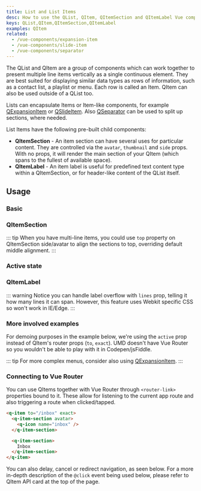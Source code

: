 ```yaml
---
title: List and List Items
desc: How to use the QList, QItem, QItemSection and QItemLabel Vue components.
keys: QList,QItem,QItemSection,QItemLabel
examples: QItem
related:
  - /vue-components/expansion-item
  - /vue-components/slide-item
  - /vue-components/separator
---
```


The QList and QItem are a group of components which can work together to present multiple line items vertically as a single continuous element. They are best suited for displaying similar data types as rows of information, such as a contact list, a playlist or menu. Each row is called an Item. QItem can also be used outside of a QList too.

Lists can encapsulate Items or Item-like components, for example [QExpansionItem](/vue-components/expansion-item) or [QSlideItem](/vue-components/slide-item). Also [QSeparator](/vue-components/separator) can be used to split up sections, where needed.

List Items have the following pre-built child components:

* **QItemSection** - An item section can have several uses for particular content. They are controlled via the `avatar`, `thumbnail` and `side` props. With no props, it will render the main section of your QItem (which spans to the fullest of available space).
* **QItemLabel** - An item label is useful for predefined text content type within a QItemSection, or for header-like content of the QList itself.

<doc-api file="QList" />

<doc-api file="QItem" />

<doc-api file="QItemSection" />

<doc-api file="QItemLabel" />

## Usage

### Basic

<doc-example title="Basic" file="Basic" />

<doc-example title="Force dark mode" file="Dark" />

<doc-example title="Dense" file="Dense" />

### QItemSection

<doc-example title="Left avatar/thumbnail QItemSection" file="AvatarLeft" />

<doc-example title="Right avatar/thumbnail QItemSection" file="AvatarRight" />

::: tip
When you have multi-line items, you could use `top` property on QItemSection side/avatar to align the sections to top, overriding default middle alignment.
:::

<doc-example title="Side QItemSection" file="SideSection" />

### Active state

<doc-example title="Active prop" file="ActiveState" />

### QItemLabel

::: warning
Notice you can handle label overflow with `lines` prop, telling it how many lines it can span. However, this feature uses Webkit specific CSS so won't work in IE/Edge.
:::

<doc-example title="ItemLabel" file="ItemLabel" />

### More involved examples

<doc-example title="Contact list" file="ExampleContacts" />

<doc-example title="Settings" file="ExampleSettings" />

<doc-example title="Emails" file="ExampleEmails" />

<doc-example title="Folder listing" file="ExampleFolders" />

For demoing purposes in the example below, we're using the `active` prop instead of QItem's router props (`to`, `exact`). UMD doesn't have Vue Router so you wouldn't be able to play with it in Codepen/jsFiddle.

<doc-example title="Menu" file="ExampleMenu" />

::: tip
For more complex menus, consider also using [QExpansionItem](/vue-components/expansion-item).
:::

### Connecting to Vue Router

You can use QItems together with Vue Router through `<router-link>` properties bound to it. These allow for listening to the current app route and also triggering a route when clicked/tapped.

```html
<q-item to="/inbox" exact>
  <q-item-section avatar>
    <q-icon name="inbox" />
  </q-item-section>

  <q-item-section>
    Inbox
  </q-item-section>
</q-item>
```

You can also delay, cancel or redirect navigation, as seen below. For a more in-depth description of the `@click` event being used below, please refer to QItem API card at the top of the page.

<doc-example title="Links with delayed, cancelled or redirected navigation (v2.9+)" file="LinksWithGo" no-edit />
